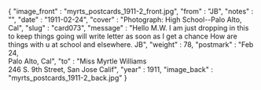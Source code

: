 {
  "image_front" : "myrts_postcards_1911-2_front.jpg",
  "from" : "JB",
  "notes" : "",
  "date" : "1911-02-24",
  "cover" : "Photograph: High School--Palo Alto, Cal",
  "slug" : "card073",
  "message" : "Hello M.W. I am just dropping in this to keep things going will write letter as soon as I get a chance How are things with u at school and elsewhere. JB",
  "weight" : 78,
  "postmark" : "Feb 24,<br>Palo Alto, Cal",
  "to" : "Miss Myrtle Williams<br> 246 S. 9th Street, San Jose Calif",
  "year" : 1911,
  "image_back" : "myrts_postcards_1911-2_back.jpg"
}

